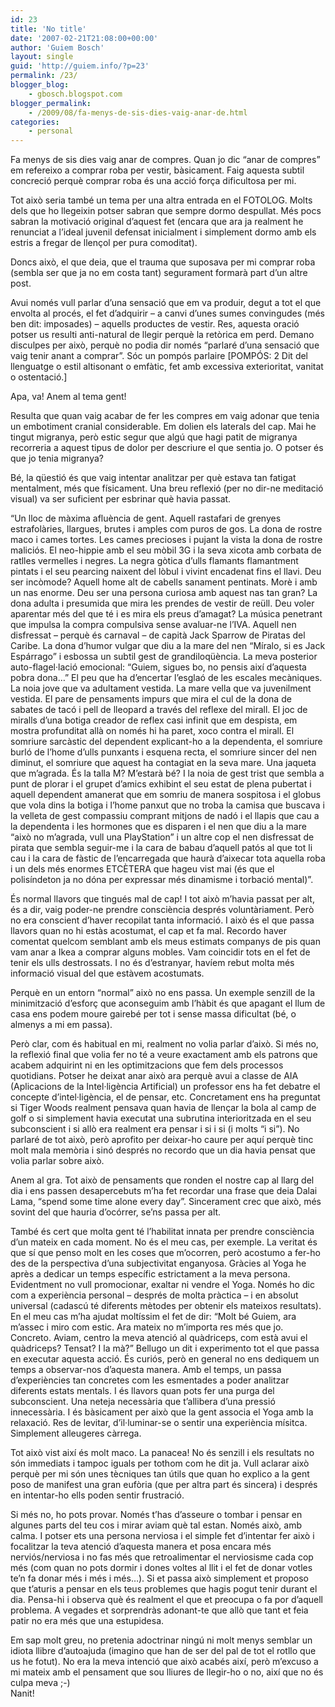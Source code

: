 ```yaml
---
id: 23
title: 'No title'
date: '2007-02-21T21:08:00+00:00'
author: 'Guiem Bosch'
layout: single
guid: 'http://guiem.info/?p=23'
permalink: /23/
blogger_blog:
    - gbosch.blogspot.com
blogger_permalink:
    - /2009/08/fa-menys-de-sis-dies-vaig-anar-de.html
categories:
    - personal
---
```


Fa menys de sis dies vaig anar de compres. Quan jo dic “anar de compres” em refereixo a comprar roba per vestir, bàsicament. Faig aquesta subtil concreció perquè comprar roba és una acció força dificultosa per mi.

Tot això seria també un tema per una altra entrada en el FOTOLOG. Molts dels que ho llegeixin potser sabran que sempre dormo despullat. Més pocs sabran la motivació original d’aquest fet (encara que ara ja realment he renunciat a l’ideal juvenil defensat inicialment i simplement dormo amb els estris a fregar de llençol per pura comoditat).

Doncs això, el que deia, que el trauma que suposava per mi comprar roba (sembla ser que ja no em costa tant) segurament formarà part d’un altre post.

Avui només vull parlar d’una sensació que em va produir, degut a tot el que envolta al procés, el fet d’adquirir – a canvi d’unes sumes convingudes (més ben dit: imposades) – aquells productes de vestir. Res, aquesta oració potser us resulti anti-natural de llegir perquè la retòrica em perd. Demano disculpes per això, perquè no podia dir només “parlaré d’una sensació que vaig tenir anant a comprar”. Sóc un pompós parlaire \[POMPÓS: 2 Dit del llenguatge o estil altisonant o emfàtic, fet amb excessiva exterioritat, vanitat o ostentació.\]

Apa, va! Anem al tema gent!

Resulta que quan vaig acabar de fer les compres em vaig adonar que tenia un embotiment cranial considerable. Em dolien els laterals del cap. Mai he tingut migranya, però estic segur que algú que hagi patit de migranya recorreria a aquest tipus de dolor per descriure el que sentia jo. O potser és que jo tenia migranya?

Bé, la qüestió és que vaig intentar analitzar per què estava tan fatigat mentalment, més que físicament. Una breu reflexió (per no dir-ne meditació visual) va ser suficient per esbrinar què havia passat.

“Un lloc de màxima afluència de gent. Aquell rastafari de grenyes estrafolàries, llargues, brutes i amples com puros de gos. La dona de rostre maco i cames tortes. Les cames precioses i pujant la vista la dona de rostre maliciós. El neo-hippie amb el seu mòbil 3G i la seva xicota amb corbata de ratlles vermelles i negres. La negra gòtica d’ulls flamants flamantment pintats i el seu pearcing naixent del lòbul i vivint encadenat fins el llavi. Deu ser incòmode? Aquell home alt de cabells sanament pentinats. Morè i amb un nas enorme. Deu ser una persona curiosa amb aquest nas tan gran? La dona adulta i presumida que mira les prendes de vestir de reüll. Deu voler aparentar més del que té i es mira els preus d’amagat? La música penetrant que impulsa la compra compulsiva sense avaluar-ne l’IVA. Aquell nen disfressat – perquè és carnaval – de capità Jack Sparrow de Piratas del Caribe. La dona d’humor vulgar que diu a la mare del nen “Míralo, si es Jack Espárrago” i esbossa un subtil gest de grandiloqüència. La meva posterior auto-flagel·lació emocional: “Guiem, sigues bo, no pensis així d’aquesta pobra dona…” El peu que ha d’encertar l’esglaó de les escales mecàniques. La noia jove que va adultament vestida. La mare vella que va juvenilment vestida. El pare de pensaments impurs que mira el cul de la dona de sabates de tacó i pell de lleopard a través del reflexe del mirall. El joc de miralls d’una botiga creador de reflex casi infinit que em despista, em mostra profunditat allà on només hi ha paret, xoco contra el mirall. El somriure sarcàstic del dependent explicant-ho a la dependenta, el somriure burló de l’home d’ulls punxants i esquena recta, el somriure sincer del nen diminut, el somriure que aquest ha contagiat en la seva mare. Una jaqueta que m’agrada. És la talla M? M’estarà bé? I la noia de gest trist que sembla a punt de plorar i el grupet d’amics exhibint el seu estat de plena pubertat i aquell dependent amanerat que em somriu de manera sospitosa i el globus que vola dins la botiga i l’home panxut que no troba la camisa que buscava i la velleta de gest compassiu comprant mitjons de nadó i el llapis que cau a la dependenta i les hormones que es disparen i el nen que diu a la mare “això no m’agrada, vull una PlayStation” i un altre cop el nen disfressat de pirata que sembla seguir-me i la cara de babau d’aquell patós al que tot li cau i la cara de fàstic de l’encarregada que haurà d’aixecar tota aquella roba i un dels més enormes ETCÈTERA que hageu vist mai (és que el polisíndeton ja no dóna per expressar més dinamisme i torbació mental)”.

És normal llavors que tingués mal de cap! I tot això m’havia passat per alt, és a dir, vaig poder-ne prendre consciència després voluntàriament. Però no era conscient d’haver recopilat tanta informació. I això és el que passa llavors quan no hi estàs acostumat, el cap et fa mal. Recordo haver comentat quelcom semblant amb els meus estimats companys de pis quan vam anar a Ikea a comprar alguns mobles. Vam coincidir tots en el fet de tenir els ulls destrossats. I no és d’estranyar, havíem rebut molta més informació visual del que estàvem acostumats.

Perquè en un entorn “normal” això no ens passa. Un exemple senzill de la minimització d’esforç que aconseguim amb l’hàbit és que apagant el llum de casa ens podem moure gairebé per tot i sense massa dificultat (bé, o almenys a mi em passa).

Però clar, com és habitual en mi, realment no volia parlar d’això. Si més no, la reflexió final que volia fer no té a veure exactament amb els patrons que acabem adquirint ni en les optimitzacions que fem dels processos quotidians. Potser he deixat anar això ara perquè avui a classe de AIA (Aplicacions de la Intel·ligència Artificial) un professor ens ha fet debatre el concepte d’intel·ligència, el de pensar, etc. Concretament ens ha preguntat si Tiger Woods realment pensava quan havia de llençar la bola al camp de golf o si simplement havia executat una subrutina interioritzada en el seu subconscient i si allò era realment era pensar i si i si (i molts “i si”). No parlaré de tot això, però aprofito per deixar-ho caure per aquí perquè tinc molt mala memòria i sinó després no recordo que un dia havia pensat que volia parlar sobre això.

Anem al gra. Tot això de pensaments que ronden el nostre cap al llarg del dia i ens passen desapercebuts m’ha fet recordar una frase que deia Dalai Lama, “spend some time alone every day”. Sincerament crec que això, més sovint del que hauria d’ocórrer, se’ns passa per alt.

També és cert que molta gent té l’habilitat innata per prendre consciència d’un mateix en cada moment. No és el meu cas, per exemple. La veritat és que sí que penso molt en les coses que m’ocorren, però acostumo a fer-ho des de la perspectiva d’una subjectivitat enganyosa. Gràcies al Yoga he après a dedicar un temps específic estrictament a la meva persona. Evidentment no vull promocionar, exaltar ni vendre el Yoga. Només ho dic com a experiència personal – després de molta pràctica – i en absolut universal (cadascú té diferents mètodes per obtenir els mateixos resultats). En el meu cas m’ha ajudat moltíssim el fet de dir: “Molt bé Guiem, ara m’assec i miro com estic. Ara mateix no m’importa res més que jo. Concreto. Aviam, centro la meva atenció al quàdriceps, com està avui el quàdriceps? Tensat? I la mà?” Bellugo un dit i experimento tot el que passa en executar aquesta acció. És curiós, però en general no ens dediquem un temps a observar-nos d’aquesta manera. Amb el temps, un passa d’experiències tan concretes com les esmentades a poder analitzar diferents estats mentals. I és llavors quan pots fer una purga del subconscient. Una neteja necessària que t’allibera d’una pressió innecessària. I és bàsicament per això que la gent associa el Yoga amb la relaxació. Res de levitar, d’il·luminar-se o sentir una experiència mísitca. Simplement alleugeres càrrega.

Tot això vist així és molt maco. La panacea! No és senzill i els resultats no són immediats i tampoc iguals per tothom com he dit ja. Vull aclarar això perquè per mi són unes tècniques tan útils que quan ho explico a la gent poso de manifest una gran eufòria (que per altra part és sincera) i després en intentar-ho ells poden sentir frustració.

Si més no, ho pots provar. Només t’has d’asseure o tombar i pensar en algunes parts del teu cos i mirar aviam què tal estan. Només això, amb calma. I potser ets una persona nerviosa i el simple fet d’intentar fer això i focalitzar la teva atenció d’aquesta manera et posa encara més nerviós/nerviosa i no fas més que retroalimentar el nerviosisme cada cop més (com quan no pots dormir i dones voltes al llit i el fet de donar votles te’n fa donar més i més i més…). Si et passa això simplement et proposo que t’aturis a pensar en els teus problemes que hagis pogut tenir durant el dia. Pensa-hi i observa què és realment el que et preocupa o fa por d’aquell problema. A vegades et sorprendràs adonant-te que allò que tant et feia patir no era més que una estupidesa.

Em sap molt greu, no pretenia adoctrinar ningú ni molt menys semblar un idiota llibre d’autoajuda (imagino que han de ser del pal de tot el rotllo que us he fotut). No era la meva intenció que això acabés així, però m’excuso a mi mateix amb el pensament que sou lliures de llegir-ho o no, així que no és culpa meva ;-)  
Nanit!